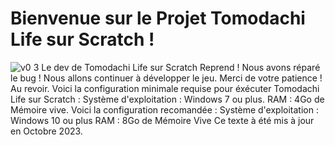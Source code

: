 # Bienvenue sur le Projet Tomodachi Life sur Scratch !
 ![v0 3](https://repository-images.githubusercontent.com/554908589/8222559f-d0d1-4b1c-b6b4-9715ffafccde)
Le dev de Tomodachi Life sur Scratch Reprend ! Nous avons réparé le bug !
Nous allons continuer à développer le jeu.
Merci de votre patience !
Au revoir.
Voici la configuration minimale requise pour éxécuter Tomodachi Life sur Scratch :
Système d'exploitation : Windows 7 ou plus.
RAM : 4Go de Mémoire vive.
Voici la configuration recomandée :
Système d'exploitation : Windows 10 ou plus
RAM : 8Go de Mémoire Vive
Ce texte à été mis à jour en Octobre 2023.
